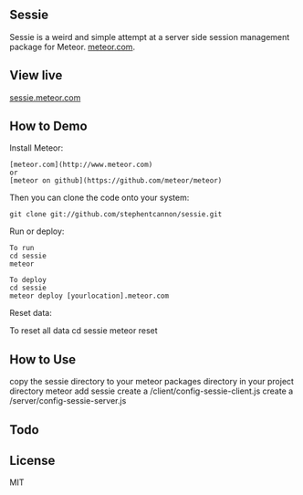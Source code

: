 Sessie
------------
Sessie is a weird and simple attempt at a server side session management package for Meteor. [meteor.com](http://www.meteor.com).

View live
------------
[sessie.meteor.com](http://sessie.meteor.com)

How to Demo
------------

Install Meteor:

    [meteor.com](http://www.meteor.com)
    or
    [meteor on github](https://github.com/meteor/meteor)

Then you can clone the code onto your system:

    git clone git://github.com/stephentcannon/sessie.git

Run or deploy:
    
    To run
    cd sessie
    meteor 

    To deploy
    cd sessie
    meteor deploy [yourlocation].meteor.com

Reset data:
  
  To reset all data
  cd sessie
  meteor reset

How to Use
------------
copy the sessie directory to your meteor packages directory
in your project directory
  meteor add sessie
  create a /client/config-sessie-client.js
  create a /server/config-sessie-server.js

Todo
------------


License
------------
MIT